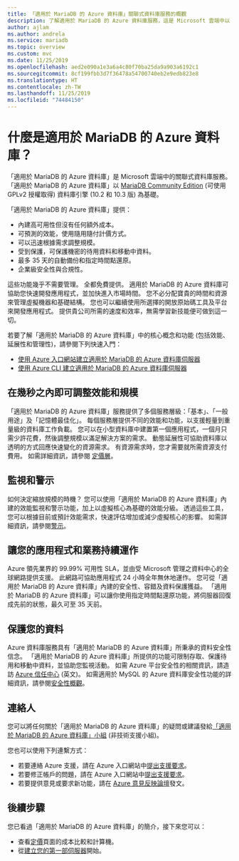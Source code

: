 ```yaml
---
title: 「適用於 MariaDB 的 Azure 資料庫」關聯式資料庫服務的概觀
description: 了解適用於 MariaDB 的 Azure 資料庫服務，這是 Microsoft 雲端中以 MySQL Community Edition 為基礎的關聯式資料庫服務。
author: ajlam
ms.author: andrela
ms.service: mariadb
ms.topic: overview
ms.custom: mvc
ms.date: 11/25/2019
ms.openlocfilehash: aed2e090a1e3a6a4c80f70ba25da9a903a6192c1
ms.sourcegitcommit: 8cf199fbb3d7f36478a54700740eb2e9edb823e8
ms.translationtype: HT
ms.contentlocale: zh-TW
ms.lasthandoff: 11/25/2019
ms.locfileid: "74484150"
---
```

# <a name="what-is-azure-database-for-mariadb"></a>什麼是適用於 MariaDB 的 Azure 資料庫？

「適用於 MariaDB 的 Azure 資料庫」是 Microsoft 雲端中的關聯式資料庫服務。 「適用於 MariaDB 的 Azure 資料庫」以 [MariaDB Community Edition](https://mariadb.org/download/) (可使用 GPLv2 授權取得) 資料庫引擎 (10.2 和 10.3 版) 為基礎。

「適用於 MariaDB 的 Azure 資料庫」提供：

- 內建高可用性但沒有任何額外成本。
- 可預測的效能，使用隨用隨付計價方式。
- 可以迅速根據需求調整規模。
- 受到保護，可保護機密的待用資料和移動中資料。
- 最多 35 天的自動備份和指定時間點還原。
- 企業級安全性與合規性。

這些功能幾乎不需要管理。 全都免費提供。 適用於 MariaDB 的 Azure 資料庫可協助您快速開發應用程式，並加快進入市場時間。 您不必分配寶貴的時間和資源來管理虛擬機器和基礎結構。 您也可以繼續使用所選擇的開放原始碼工具及平台來開發應用程式。 提供貴公司所需的速度和效率，無需學習新技能便可做到這一切。

若要了解「適用於 MariaDB 的 Azure 資料庫」中的核心概念和功能 (包括效能、延展性和管理性)，請參閱下列快速入門：

- [使用 Azure 入口網站建立適用於 MariaDB 的 Azure 資料庫伺服器](quickstart-create-mariadb-server-database-using-azure-portal.md)
- [使用 Azure CLI 建立適用於 MariaDB 的 Azure 資料庫伺服器](quickstart-create-mariadb-server-database-using-azure-cli.md)

<!--
For a set of Azure CLI samples, see:
- [Azure CLI samples for Azure Database for MariaDB](sample-scripts-azure-cli.md) 
-->

## <a name="adjust-performance-and-scale-within-seconds"></a>在幾秒之內即可調整效能和規模

「適用於 MariaDB 的 Azure 資料庫」服務提供了多個服務層級：「基本」、「一般用途」及「記憶體最佳化」。 每個服務層提供不同的效能和功能，以支援輕量到重量級的資料庫工作負載。 您可以在小型資料庫中建置第一個應用程式，一個月只需少許花費，然後調整規模以滿足解決方案的需求。 動態延展性可協助資料庫以透明的方式回應快速變化的資源需求。 有資源需求時，您才需要就所需資源支付費用。 如需詳細資訊，請參閱 [定價層](concepts-pricing-tiers.md)。

## <a name="monitoring-and-alerting"></a>監視和警示

如何決定縮放規模的時機？ 您可以使用「適用於 MariaDB 的 Azure 資料庫」內建的效能監視和警示功能，加上以虛擬核心為基礎的效能分級。 透過這些工具，您可以根據目前或預計效能需求，快速評估增加或減少虛擬核心的影響。 如需詳細資訊，請參閱[警示](howto-alert-metric.md)。

## <a name="keep-your-app-and-business-running"></a>讓您的應用程式和業務持續運作

Azure 領先業界的 99.99% 可用性 SLA，並由受 Microsoft 管理之資料中心的全球網路提供支援。 此網路可協助應用程式 24 小時全年無休地運作。 您可從「適用於 MariaDB 的 Azure 資料庫」內建的安全性、容錯及資料保護獲益。 「適用於 MariaDB 的 Azure 資料庫」可以讓你使用指定時間點還原功能，將伺服器回復成先前的狀態，最久可至 35 天前。

## <a name="secure-your-data"></a>保護您的資料

Azure 資料庫服務具有「適用於 MariaDB 的 Azure 資料庫」所秉承的資料安全性信念。 「適用於 MariaDB 的 Azure 資料庫」所提供的功能可限制存取、保護待用和移動中資料，並協助您監視活動。 如需 Azure 平台安全性的相關資訊，請造訪 [Azure 信任中心](https://www.microsoft.com/trustcenter/security) \(英文\)。 如需適用於 MySQL 的 Azure 資料庫安全性功能的詳細資訊，請參閱[安全性概觀](concepts-security.md)。

## <a name="contacts"></a>連絡人

您可以將任何關於「適用於 MariaDB 的 Azure 資料庫」的疑問或建議發給[「適用於 MariaDB 的 Azure 資料庫」小組](mailto:AskAzureDBforMariaDB@service.microsoft.com) (非技術支援小組)。

您也可以使用下列連繫方式：
- 若要連絡 Azure 支援，請在 Azure 入口網站中[提出支援要求](https://portal.azure.com/?#blade/Microsoft_Azure_Support/HelpAndSupportBlade)。
- 若要修正帳戶的問題，請在 Azure 入口網站中[提出支援要求](https://portal.azure.com/#blade/Microsoft_Azure_Support/HelpAndSupportBlade/newsupportrequest)。
- 若要提供意見或要求新功能，請在 [Azure 意見反映論壇](https://feedback.azure.com/forums/915439-azure-database-for-mariadb)發文。

## <a name="next-steps"></a>後續步驟

您已看過「適用於 MariaDB 的 Azure 資料庫」的簡介，接下來您可以：
- 查看[定價](https://azure.microsoft.com/pricing/details/mariadb/)頁面的成本比較和計算機。 
- 從[建立您的第一部伺服器](quickstart-create-mariadb-server-database-using-azure-portal.md)開始。

<!--- - Build your first app using your preferred language: [Python](./connect-python.md) | [Node.JS](./connect-nodejs.md) | [Java](./connect-java.md) | [Ruby](./connect-ruby.md) | [PHP](./connect-php.md) | [.NET (C#)](./connect-csharp.md) | [Go](./connect-go.md) --->
